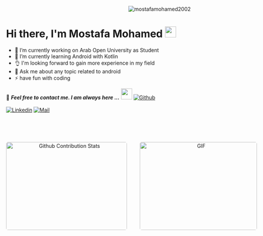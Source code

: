<p align="right"> <img src="https://komarev.com/ghpvc/?username=mostafamohamed2002&label=Profile%20views&color=0e75b6&style=flat" alt="mostafamohamed2002" /> </p>

<h1 align="left">Hi there, I'm Mostafa Mohamed <img src="https://raw.githubusercontent.com/MartinHeinz/MartinHeinz/master/wave.gif" width="30px"> </h1>


- 🔭 I’m currently working on Arab Open University as Student
- 🌱 I’m currently learning Android with Kotlin
- 👌 I'm looking forward to gain more experience in my field<br>
- 💬 Ask me about any topic related to android<br>
- ⚡ have fun with coding

📝 ***Feel free to contact me. I am always here ...*** <img src="https://media.giphy.com/media/WUlplcMpOCEmTGBtBW/giphy.gif" width="30">  [![Github](https://img.shields.io/github/followers/MostafaMohamed2002?label=Follow%20Me&style=social)](https://github.com/MostafaMohamed2002)
<br>
<br>
[![Linkedin](https://img.shields.io/badge/LinkedIn-Mostafa%20Mohamed-blue?logo=Linkedin&logoColor=blue&labelColor=black)](https://www.linkedin.com/in/mostafa-mohamed-635a82168/)
[![Mail](https://img.shields.io/badge/Mostafa0Mohamed2002@gmail.com-blue?logo=Gmail&logoColor=blue&labelColor=black)](mailto:Mostafa0Mohamed2002@gmail.com) 

<br>
<br>
<br>

<div align="center">
<p style="display: flex; justify-contect: space-between;">

<img style="border-radius: 5px; margin-bottom: 5px" alt="Github Contribution Stats" width="330px" height="240px" src="https://github-contribution-stats.vercel.app/api/?username=MostafaMohamed2002" />
<img style="border-radius: 5px; margin: 0 0 5px 35px;" alt="GIF" width="320px" height="240px" src="https://miro.medium.com/max/875/1*Urc28sbnORGOW5oyohQ06g.gif" />
</p>

<!--  
## 📈 My Contributions <br>
![trophy](https://github-profile-trophy.vercel.app/?username=MostafaMohamed2002&theme=onedark) -->
<br><br>

<!--  
### Languages and Tools
<table align="center">
    <td align="center" width="96">
        <img src="https://seeklogo.com/images/A/android-new-2019-logo-3CD3BC571C-seeklogo.com.png" width="55"/>
        <br>Android
    </td>
    <td align="center" width="96">
        <img src="https://seeklogo.com/images/J/java-logo-7F8B35BAB3-seeklogo.com.png" width="43"/>
        <br>&nbsp;&nbsp;Java&nbsp;&nbsp;
    </td>
    <td align="center" width="96">
        <img src="https://seeklogo.com/images/K/kotlin-logo-30C1970B05-seeklogo.com.png" width="48"/>
        <br>&nbsp;Kotlin&nbsp;
    <td align="center" width="96">
        <img src="https://seeklogo.com/images/I/intellij-idea-logo-F0395EF783-seeklogo.com.png" width="48"/>
        <br>&nbsp;Intellij&nbsp;
    </td>
    <td align="center" width="96">
        <img src="https://seeklogo.com/images/G/git-logo-CD8D6F1C09-seeklogo.com.png" width="48" alt="Rxjava"/>
        <br>&nbsp;&nbsp;&nbsp;Git&nbsp;&nbsp;&nbsp;&nbsp;
    </td>
</table>
-->
<!--
![Anurag's GitHub stats](https://github-readme-stats.vercel.app/api?username=MostafaMohamed2002&show_icons=true&theme=Settingcardlocale)
-->






